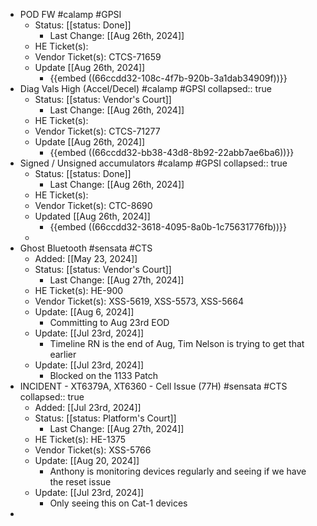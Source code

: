- POD FW #calamp #GPSI
	- Status: [[status: Done]]
		- Last Change: [[Aug 26th, 2024]]
	- HE Ticket(s):
	- Vendor Ticket(s): CTCS-71659
	- Update [[Aug 26th, 2024]]
		- {{embed ((66ccdd32-108c-4f7b-920b-3a1dab34909f))}}
- Diag Vals High (Accel/Decel) #calamp #GPSI
  collapsed:: true
	- Status: [[status: Vendor's Court]]
		- Last Change: [[Aug 26th, 2024]]
	- HE Ticket(s):
	- Vendor Ticket(s): CTCS-71277
	- Update [[Aug 26th, 2024]]
		- {{embed ((66ccdd32-bb38-43d8-8b92-22abb7ae6ba6))}}
- Signed / Unsigned accumulators  #calamp #GPSI
  collapsed:: true
	- Status: [[status: Done]]
		- Last Change: [[Aug 26th, 2024]]
	- HE Ticket(s):
	- Vendor Ticket(s): CTC-8690
	- Updated [[Aug 26th, 2024]]
		- {{embed ((66ccdd32-3618-4095-8a0b-1c75631776fb))}}
	-
- Ghost Bluetooth #sensata #CTS
	- Added: [[May 23, 2024]]
	- Status: [[status: Vendor's Court]]
		- Last Change: [[Aug 27th, 2024]]
	- HE Ticket(s): HE-900
	- Vendor Ticket(s): XSS-5619, XSS-5573, XSS-5664
	- Update: [[Aug 6, 2024]]
		- Committing to Aug 23rd EOD
	- Update: [[Jul 23rd, 2024]]
		- Timeline RN is the end of Aug, Tim Nelson is trying to get that earlier
	- Update: [[Jul 23rd, 2024]]
		- Blocked on the 1133 Patch
- INCIDENT - XT6379A, XT6360 - Cell Issue (77H) #sensata #CTS
  collapsed:: true
	- Added: [[Jul 23rd, 2024]]
	- Status: [[status: Platform's Court]]
		- Last Change: [[Aug 27th, 2024]]
	- HE Ticket(s): HE-1375
	- Vendor Ticket(s): XSS-5766
	- Update: [[Aug 20, 2024]]
		- Anthony is monitoring devices regularly and seeing if we have the reset issue
	- Update: [[Jul 23rd, 2024]]
		- Only seeing this on Cat-1 devices
-